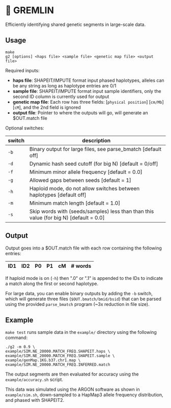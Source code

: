 # :herb: GREMLIN

Efficiently identifying shared genetic segments in large-scale data.

## Usage

```
make
g2 [options] <haps file> <sample file> <genetic map file> <output file>
```

Required inputs:

* **haps file**: SHAPEIT/IMPUTE format input phased haplotypes, alleles can be any string as long as haplotype entries are 0/1
* **sample file**: SHAPEIT/IMPUTE format input sample identifiers, only the second ID column is currently used for output
* **genetic map file**: Each row has three fields: [`physical position`] [`cm/Mb`] [`cM`], and the 2nd field is ignored
* **output file**: Pointer to where the outputs will go, will generate an $OUT.match file

Optional switches:

| switch | description |
| --- | --- |
| `-b` | Binary output for large files, see parse_bmatch [default off] |
| `-d` | Dynamic hash seed cutoff (for big N) [default = 0/off] |
| `-f` | Minimum minor allele frequency [default = 0.0] |
| `-g` | Allowed gaps between seeds [default = 1] |
| `-h` | Haploid mode, do not allow switches between haplotypes [default off] |
| `-m` | Minimum match length [default = 1.0] |
| `-s` | Skip words with (seeds/samples) less than than this value (for big N) [default = 0.0] |

## Output

Output goes into a $OUT.match file with each row containing the following entries:

| ID1 | ID2 | P0 | P1 | cM | # words |
| --- | --- | --- | --- | --- | --- |

If haploid mode is on (`-h`) then ".0" or ".1" is appended to the IDs to indicate a match along the first or second haplotype.

For large data, you can enable binary outputs by adding the `-b` switch, which will generate three files (`$OUT.bmatch/bmid/bsid`) that can be parsed using the provided `parse_bmatch` program (~3x reduction in file size).

## Example

`make test` runs sample data in the `example/` directory using the following command:
```
./g2 -m 0.9 \
example/SIM.NE_20000.MATCH_FREQ.SHAPEIT.haps \
example/SIM.NE_20000.MATCH_FREQ.SHAPEIT.sample \
example/genMap.1KG.b37.chr1.map \
example/SIM.NE_20000.MATCH_FREQ.INFERRED.match
```

The output segments are then evaluated for accuracy using the `example/accuracy.sh` script.

This data was simulated using the ARGON software as shown in `example/sim.sh`, down-sampled to a HapMap3 allele frequency distribution, and phased with SHAPEIT2.
